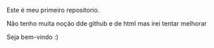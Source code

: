 Este é meu primeiro repositorio.

Não tenho muita noção dde github e de html mas irei tentar melhorar

Seja bem-vindo :)

